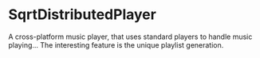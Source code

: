 # SqrtDistributedPlayer
A cross-platform music player, that uses standard players to handle music playing... The interesting feature is the unique playlist generation.
